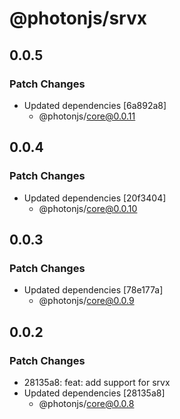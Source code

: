 # @photonjs/srvx

## 0.0.5

### Patch Changes

- Updated dependencies [6a892a8]
  - @photonjs/core@0.0.11

## 0.0.4

### Patch Changes

- Updated dependencies [20f3404]
  - @photonjs/core@0.0.10

## 0.0.3

### Patch Changes

- Updated dependencies [78e177a]
  - @photonjs/core@0.0.9

## 0.0.2

### Patch Changes

- 28135a8: feat: add support for srvx
- Updated dependencies [28135a8]
  - @photonjs/core@0.0.8
